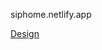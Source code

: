 siphome.netlify.app

[Design](https://www.sketchappsources.com/free-source/4635-smart-home-landing-page-sketch-freebie-resource.html)